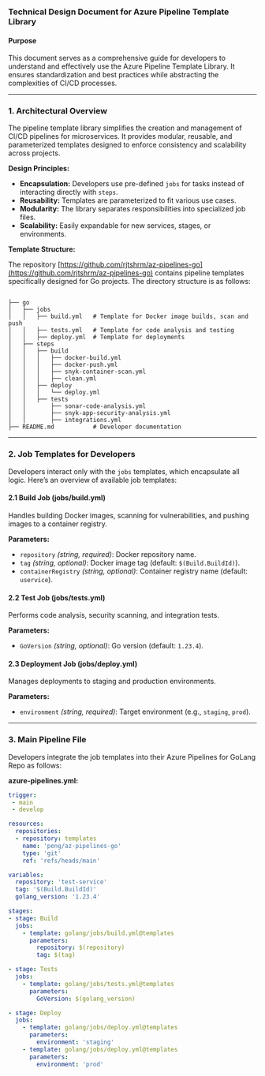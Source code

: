 ### Technical Design Document for Azure Pipeline Template Library

#### Purpose
This document serves as a comprehensive guide for developers to understand and effectively use the Azure Pipeline Template Library. It ensures standardization and best practices while abstracting the complexities of CI/CD processes.

---

### 1. Architectural Overview

The pipeline template library simplifies the creation and management of CI/CD pipelines for microservices. It provides modular, reusable, and parameterized templates designed to enforce consistency and scalability across projects.

**Design Principles:**
- **Encapsulation:** Developers use pre-defined `jobs` for tasks instead of interacting directly with `steps`.
- **Reusability:** Templates are parameterized to fit various use cases.
- **Modularity:** The library separates responsibilities into specialized job files.
- **Scalability:** Easily expandable for new services, stages, or environments.

**Template Structure:**

The repository [https://github.com/rjtshrm/az-pipelines-go](https://github.com/rjtshrm/az-pipelines-go) contains pipeline templates specifically designed for Go projects. The directory structure is as follows:

```plaintext

├── go
│   ├── jobs
│   │   ├── build.yml   # Template for Docker image builds, scan and push
│   │   ├── tests.yml   # Template for code analysis and testing
│   │   ├── deploy.yml  # Template for deployments
│   ├── steps
│   │   ├── build
│   │   │   ├── docker-build.yml
│   │   │   ├── docker-push.yml
│   │   │   ├── snyk-container-scan.yml
│   │   │   ├── clean.yml
│   │   ├── deploy
│   │   │   └── deploy.yml
│   │   ├── tests
│   │       ├── sonar-code-analysis.yml
│   │       ├── snyk-app-security-analysis.yml
│   │       ├── integrations.yml
├── README.md           # Developer documentation

```

---

### 2. Job Templates for Developers

Developers interact only with the `jobs` templates, which encapsulate all logic. Here’s an overview of available job templates:

#### **2.1 Build Job (jobs/build.yml)**
Handles building Docker images, scanning for vulnerabilities, and pushing images to a container registry.

**Parameters:**
- `repository` *(string, required)*: Docker repository name.
- `tag` *(string, optional)*: Docker image tag (default: `$(Build.BuildId)`).
- `containerRegistry` *(string, optional)*: Container registry name (default: `uservice`).

#### **2.2 Test Job (jobs/tests.yml)**
Performs code analysis, security scanning, and integration tests.

**Parameters:**
- `GoVersion` *(string, optional)*: Go version (default: `1.23.4`).

#### **2.3 Deployment Job (jobs/deploy.yml)**
Manages deployments to staging and production environments.

**Parameters:**
- `environment` *(string, required)*: Target environment (e.g., `staging`, `prod`).

---

### 3. Main Pipeline File

Developers integrate the job templates into their Azure Pipelines for GoLang Repo as follows:

**azure-pipelines.yml:**
```yaml
trigger:
 - main
 - develop

resources:
  repositories:
  - repository: templates
    name: 'peng/az-pipelines-go'
    type: 'git'
    ref: 'refs/heads/main'

variables:
  repository: 'test-service'
  tag: '$(Build.BuildId)'
  golang_version: '1.23.4'

stages:
- stage: Build
  jobs:
    - template: golang/jobs/build.yml@templates
      parameters:
        repository: $(repository)
        tag: $(tag)

- stage: Tests
  jobs:
    - template: golang/jobs/tests.yml@templates
      parameters:
        GoVersion: $(golang_version)

- stage: Deploy
  jobs:
    - template: golang/jobs/deploy.yml@templates
      parameters:
        environment: 'staging'
    - template: golang/jobs/deploy.yml@templates
      parameters:
        environment: 'prod'
```
